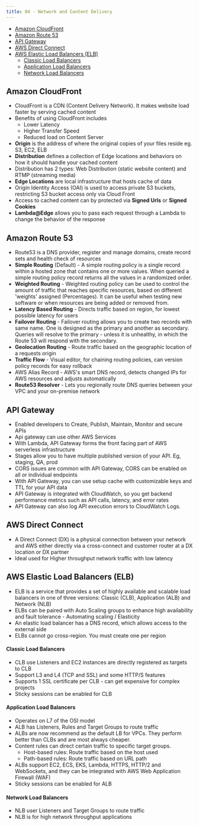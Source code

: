 ```yaml
---
title: 04 - Network and Content Delivery
---
```

- [Amazon CloudFront](#amazon-cloudfront)
- [Amazon Route 53](#amazon-route-53)
- [API Gateway](#api-gateway)
- [AWS Direct Connect](#aws-direct-connect)
- [AWS Elastic Load Balancers (ELB)](#aws-elastic-load-balancers-elb)
    - [Classic Load Balancers](#classic-load-balancers)
    - [Application Load Balancers](#application-load-balancers)
    - [Network Load Balancers](#network-load-balancers)

## Amazon CloudFront

* CloudFront is a CDN (Content Delivery Network). It makes website load faster by serving cached content
* Benefits of using CloudFront includes
  * Lower Latency
  * Higher Transfer Speed
  * Reduced load on Content Server
* **Origin** is the address of where the original copies of your files reside eg. S3, EC2, ELB
* **Distribution** defines a collection of Edge locations and behaviors on how it should handle your cached content
* Distribution has 2 types: Web Distribution (static website content) and RTMP (streaming media)
* **Edge Locations** are local infrastructure that hosts cache of data
* Origin Identity Access (OAI) is used to access private S3 buckets, restricting S3 bucket access only via Cloud Front
* Access to cached content can by protected via **Signed Urls** or **Signed Cookies**
* **Lambda@Edge** allows you to pass each request through a Lambda to change the behavior of the response

## Amazon Route 53

* Route53 is a DNS provider, register and manage domains, create record sets and health check of resources
* **Simple Routing** (Default) - A simple routing policy is a single record within a hosted zone that contains one or more values. When queried a simple routing policy record returns all the values in a randomized order.
* **Weighted Routing** - Weighted routing policy can be used to control the amount of traffic that reaches specific resources, based on different 'weights' assigned (Percentages). It can be useful when testing new software or when resources are being added or removed from.
* **Latency Based Routing** - Directs traffic based on region, for lowest possible latency for users
* **Failover Routing** - Failover routing allows you to create two records with same name. One is designed as the primary and another as secondary. Queries will resolve to the primary - unless it is unhealthy, in which the Route 53 will respond with the secondary.
* **Geolocation Routing** - Route traffic based on the geographic location of a requests origin
* **Traffic Flow** - Visual editor, for chaining routing policies, can version policy records for easy rollback
* AWS Alias Record - AWS's smart DNS record, detects changed IPs for AWS resources and adjusts automatically
* **Route53 Resolver** - Lets you regionally route DNS queries between your VPC and your on-premise network


## API Gateway

* Enabled developers to Create, Publish, Maintain, Monitor and secure APIs
* Api gateway can use other AWS Services
* With Lambda, API Gateway forms the front facing part of AWS serverless infrastructure
* Stages allow you to have multiple published version of your API. Eg, staging, QA, prod
* CORS issues are common with API Gateway, CORS can be enabled on all or individual endpoints
* With API Gateway, you can use setup cache with customizable keys and TTL for your API data
* API Gateway is integrated with CloudWatch, so you get backend performance metrics such as API calls, latency, and error rates
* API Gateway can also log API execution errors to CloudWatch Logs.


## AWS Direct Connect

* A Direct Connect (DX) is a physical connection between your network and AWS either directly via a cross-connect and customer router at a DX location or DX partner
* Ideal used for Higher throughput network traffic with low latency

## AWS Elastic Load Balancers (ELB)

* ELB is a service that provides a set of highly available and scalable load balancers in one of three versions: Classic (CLB), Application (ALB) and Network (NLB)
* ELBs can be paired with Auto Scaling groups to enhance high availability and fault tolerance - Automating scaling / Elasticity
* An elastic load balancer has a DNS record, which allows access to the external side
* ELBs cannot go cross-region. You must create one per region

#### Classic Load Balancers
* CLB use Listeners and EC2 instances are directly registered as targets to CLB
* Support L3 and L4 (TCP and SSL) and some HTTP/S features
* Supports 1 SSL certificate per CLB - can get expensive for complex projects
* Sticky sessions can be enabled for CLB

#### Application Load Balancers
* Operates on L7 of the OSI model
* ALB has Listeners, Rules and Target Groups to route traffic
* ALBs are now recommend as the default LB for VPCs. They perform better than CLBs and are most always cheaper.
* Content rules can direct certain traffic to specific target groups.
  * Host-based rules: Route traffic based on the host used
  * Path-based rules: Route traffic based on URL path
* ALBs support EC2, ECS, EKS, Lambda, HTTPS, HTTP/2 and WebSockets, and they can be integrated with AWS Web Application Firewall (WAF)
* Sticky sessions can be enabled for ALB
  
#### Network Load Balancers
* NLB user Listeners and Target Groups to route traffic
* NLB is for high network throughput applications


